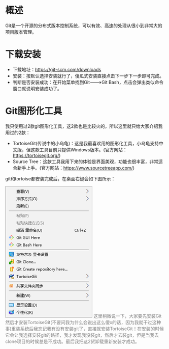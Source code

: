 # 概述
Git是一个开源的分布式版本控制系统，可以有效、高速的处理从很小到非常大的项目版本管理。

# 下载安装
* 下载地址：https://git-scm.com/downloads
* 安装：按默认选择安装就行了，傻瓜式安装直接点击下一步下一步即可完成。
* 判断是否安装成功：在开始菜单找到Git--->Git Bash，点击会弹出类似命令窗口就说明安装成功了。

# Git图形化工具
我只使用过2款git图形化工具，这2款也是比较火的，所以这里就只给大家介绍我用过的2款：
* TortoiseGit(传说中的小乌龟)：这是我最喜欢用的图形化工具，小乌龟支持中文版，但这款工具目前只提供Windows版本。(官方网站：https://tortoisegit.org/)
* Source Tree：这款工具我用下来的体验是界面美观，功能也很丰富，非常适合新手上手。(官方网站：https://www.sourcetreeapp.com/)


git和tortoise都安装完成后，在桌面右键会如下图所示：

<img src="../../asset/images/git.png"/>

<span style="color:grey;font-size:14px;">
这里稍微说一下，大家要先安装Git然后才安装TortoiseGit(不要问我为什么会说出这么傻x的话，因为我就干过这种事)重装系统后我忘记我有没有安装git了，直接就安装TortoiseGit！在安装的时候它会让我选择安装git的路径，我才发现我没装git，然后才去装git，但是当我去clone项目的时候总是不成功。最后我把这2货卸载重新安装才成功。
</span>
